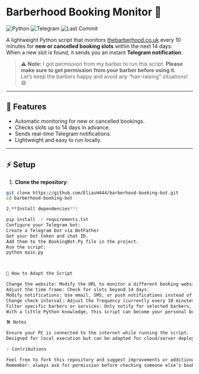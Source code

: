 # Barberhood Booking Monitor 💈

![Python](https://img.shields.io/badge/Python-3.11-blue?logo=python&logoColor=white)
![Telegram](https://img.shields.io/badge/Telegram-Notifications-blue?logo=telegram&logoColor=white)
![Last Commit](https://img.shields.io/github/last-commit/EliasH444/barberhood-booking-bot)

A lightweight Python script that monitors [thebarberhood.co.uk](https://www.thebarberhood.co.uk) every 10 minutes for **new or cancelled booking slots** within the next 14 days.  
When a new slot is found, it sends you an instant **Telegram notification**.

> ⚠️ **Note:** I got permission from my barber to run this script. **Please make sure to get permission from your barber before using it.**  
> Let’s keep the barbers happy and avoid any “hair-raising” situations! 😄

---

## 🚀 Features
- Automatic monitoring for new or cancelled bookings.
- Checks slots up to 14 days in advance.
- Sends real-time Telegram notifications.
- Lightweight and easy to run locally.

---

## ⚡ Setup

1. **Clone the repository**:  
```bash
git clone https://github.com/EliasH444/barberhood-booking-bot.git
cd barberhood-booking-bot

2.**Install dependencies**:

pip install -r requirements.txt
Configure your Telegram bot:
Create a Telegram bot via BotFather
Get your bot token and chat ID.
Add them to the BookingBot.Py file in the project.
Run the script:
python main.py



🔧 How to Adapt the Script

Change the website: Modify the URL to monitor a different booking website.
Adjust the time frame: Check for slots beyond 14 days.
Modify notifications: Use email, SMS, or push notifications instead of Telegram.
Change check interval: Adjust the frequency (currently every 10 minutes).
Filter specific barbers or services: Only notify for selected barbers, locations, or services.
With a little Python knowledge, this script can become your personal booking assistant for almost any appointment-based website.

🛠️ Notes

Ensure your PC is connected to the internet while running the script.
Designed for local execution but can be adapted for cloud/server deployment.

💡 Contributions

Feel free to fork this repository and suggest improvements or additional features!
Remember: always ask for permission before checking someone else’s bookings. We don’t want the barber giving you the “silent treatment” 😅